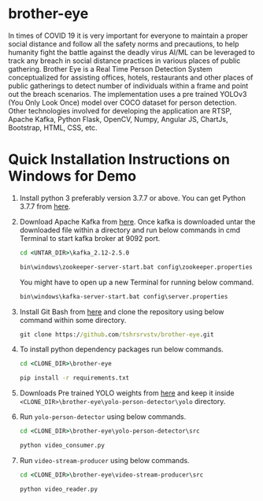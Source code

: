 # brother-eye
In times of COVID 19 it is very important for everyone to maintain a proper social distance and follow all the safety norms and precautions, to help humanity fight the battle against the deadly virus AI/ML can be leveraged to track any breach in social distance practices in various places of public gathering. Brother Eye is a Real Time Person Detection System conceptualized for assisting offices, hotels, restaurants and other places of public gatherings to detect number of individuals within a frame and point out the breach scenarios. The implementation uses a pre trained YOLOv3 (You Only Look Once) model over COCO dataset for person detection. Other technologies involved for developing the application are RTSP, Apache Kafka, Python Flask, OpenCV, Numpy, Angular JS, ChartJs, Bootstrap, HTML, CSS, etc.
# Quick Installation Instructions on Windows for Demo
1. Install python 3 preferably version 3.7.7 or above. You can get Python 3.7.7 from [here](https://www.python.org/downloads/release/python-377/).
2. Download Apache Kafka from [here](https://www.apache.org/dyn/closer.cgi?path=/kafka/2.5.0/kafka_2.12-2.5.0.tgz). Once kafka is downloaded untar the downloaded file within a directory and run below commands in cmd Terminal to start kafka broker at 9092 port.

   ```bat
   cd <UNTAR_DIR>\kafka_2.12-2.5.0
   ```
   
   ```bat
   bin\windows\zookeeper-server-start.bat config\zookeeper.properties
   ```
   You might have to open up a new Terminal for running below command.
   
   ```bat
   bin\windows\kafka-server-start.bat config\server.properties
   ```
3. Install Git Bash from [here](https://git-scm.com/downloads) and clone the repository using below command within some directory.

   ```bat
   git clone https://github.com/tshrsrvstv/brother-eye.git
   ```
4. To install python dependency packages run below commands.
   
   ```bat
   cd <CLONE_DIR>\brother-eye
   ```
   
   ```bat
   pip install -r requirements.txt
   ```
5. Downloads Pre trained YOLO weights from [here](https://pjreddie.com/media/files/yolov3.weights) and keep it inside `<CLONE_DIR>\brother-eye\yolo-person-detector\yolo` directory.
6. Run `yolo-person-detector` using below commands.

   ```bat
   cd <CLONE_DIR>\brother-eye\yolo-person-detector\src
   ```
   
   ```bat
   python video_consumer.py
   ```
7. Run `video-stream-producer` using below commands.

   ```bat
   cd <CLONE_DIR>\brother-eye\video-stream-producer\src
   ```
   
   ```bat
   python video_reader.py
   ```
